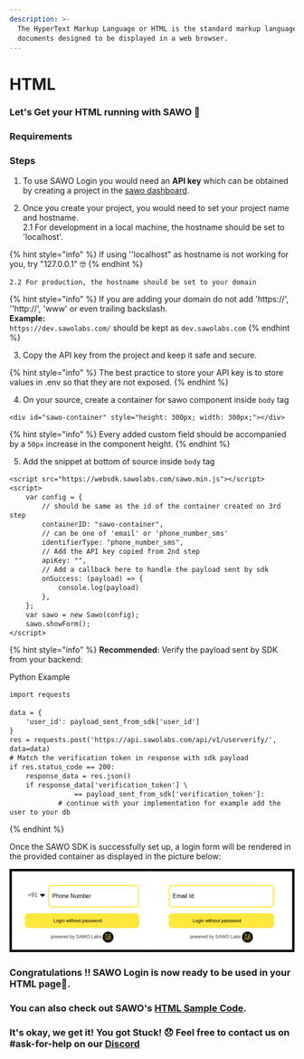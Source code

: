 ```yaml
---
description: >-
  The HyperText Markup Language or HTML is the standard markup language for
  documents designed to be displayed in a web browser.
---
```


# HTML

### Let's Get your HTML running with SAWO 🙌

### **Requirements**



### **Steps**

1. To use SAWO Login you would need an **API key** which can be obtained by creating a project in the [sawo dashboard](https://dev.sawolabs.com/). 

2.  Once you create your project, you would need to set your project name and hostname.  
    2.1 For development in a local machine, the hostname should be set to 'localhost'.

{% hint style="info" %}
If using ''localhost" as hostname is not working for you, try "127.0.0.1" 🤓 
{% endhint %}

    2.2 For production, the hostname should be set to your domain

{% hint style="info" %}
If you are adding your domain do not add 'https://', ''http://', 'www' or even trailing backslash.  
**Example:**  
`https://dev.sawolabs.com/` should be kept as `dev.sawolabs.com`
{% endhint %}

3. Copy the API key from the project and keep it safe and secure.

{% hint style="info" %}
The best practice to store your API key is to store values in .env so that they are not exposed.
{% endhint %}

4. On your source, create a container for sawo component inside `body` tag

```text
<div id="sawo-container" style="height: 300px; width: 300px;"></div>
```

{% hint style="info" %}
Every added custom field should be accompanied by a `50px` increase in the component height.
{% endhint %}

5. Add the snippet at bottom of source inside `body` tag

```text
<script src="https://websdk.sawolabs.com/sawo.min.js"></script>    
<script>
    var config = {
        // should be same as the id of the container created on 3rd step
        containerID: "sawo-container",
        // can be one of 'email' or 'phone_number_sms'
        identifierType: "phone_number_sms",
        // Add the API key copied from 2nd step
        apiKey: "",
        // Add a callback here to handle the payload sent by sdk
        onSuccess: (payload) => {
            console.log(payload)
        },
    };
    var sawo = new Sawo(config);
    sawo.showForm();
</script>
```

{% hint style="info" %}
**Recommended**: Verify the payload sent by SDK from your backend:

Python Example

```text
import requests

data = {
    'user_id': payload_sent_from_sdk['user_id']
}
res = requests.post('https://api.sawolabs.com/api/v1/userverify/', data=data)
# Match the verification token in response with sdk payload
if res.status_code == 200:
    response_data = res.json()
    if response_data['verification_token'] \
                == payload_sent_from_sdk['verification_token']:
            # continue with your implementation for example add the user to your db
```
{% endhint %}

Once the SAWO SDK is successfully set up, a login form will be rendered in the provided container as displayed in the picture below:

![Final Render of SAWO Login](../.gitbook/assets/sawo-final-render.png)

### **Congratulations !! SAWO Login is now ready to be used in your HTML page**🤘**.**

### You can also check out SAWO's [HTML Sample Code](https://github.com/sawolabs/html-example).

### It's okay, we get it! You got Stuck! 😞 Feel free to contact us on \#ask-for-help on our [Discord](https://discord.com/invite/TpnCfMUE5P)

